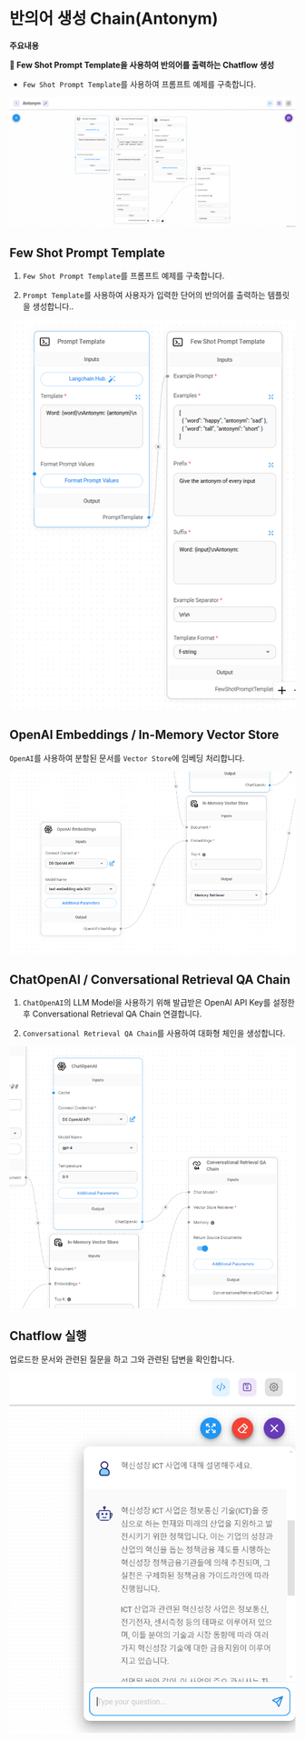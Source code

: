 # 반의어 생성 Chain(Antonym)

**주요내용**

**🤖 Few Shot Prompt Template을 사용하여 반의어를 출력하는 Chatflow 생성**

- `Few Shot Prompt Template`를 사용하여 프롬프트 예제를 구축합니다.

<img src="./images/Antonym.png" alt="Antonym">


## Few Shot Prompt Template
1. `Few Shot Prompt Template`를 프롬프트 예제를 구축합니다.

2. `Prompt Template`를 사용하여 사용자가 입력한 단어의 반의어를 출력하는 템플릿을 생성합니다..

<img src="./images/Antonym Prompt Template.png">


## OpenAI Embeddings / In-Memory Vector Store

`OpenAI`를 사용하여 분할된 문서를 `Vector Store`에 임베딩 처리합니다.

<img src="./images/Docs QnA Chain_Embeddings.png" alt="Docs QnA Chain_Embeddings">

## ChatOpenAI / Conversational Retrieval QA Chain

1. `ChatOpenAI`의 LLM Model을 사용하기 위해 발급받은 OpenAI API Key를 설정한 후 Conversational Retrieval QA Chain 연결합니다.

2. `Conversational Retrieval QA Chain`를 사용하여 대화형 체인을 생성합니다.

<img src="./images/Docs QnA Chain_ChatOpenAI.png" alt="Docs QnA Chain_ChatOpenAI">


## Chatflow 실행

업로드한 문서와 관련된 질문을 하고 그와 관련된 답변을 확인합니다.

<img src="./images/Docs QnA Chain_answer.png" alt="Docs QnA Chain_answer">
